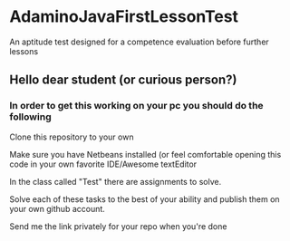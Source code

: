 # AdaminoJavaFirstLessonTest
An aptitude test designed for a competence evaluation before further lessons

## Hello dear student (or curious person?)

### In order to get this working on your pc you should do the following

Clone this repository to your own

Make sure you have Netbeans installed (or feel comfortable opening this code in your own favorite IDE/Awesome textEditor

In the class called "Test" there are assignments to solve.

Solve each of these tasks to the best of your ability and publish them on your own github account.

Send me the link privately for your repo when you're done
